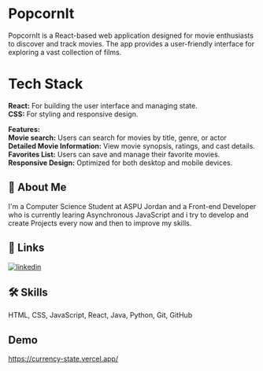 
# PopcornIt



PopcornIt is a React-based web application designed for movie enthusiasts to discover and track movies. The app provides a user-friendly interface for exploring a vast collection of films.



# Tech Stack
 
**React:** For building the user interface and managing state.  
**CSS:** For styling and responsive design.

**Features:**  
**Movie search:** Users can search for movies by title, genre, or actor  
**Detailed Movie Information:** View movie synopsis, ratings, and cast details.  
**Favorites List:** Users can save and manage their favorite movies.  
**Responsive Design:**  Optimized for both desktop and mobile devices.







## 🚀 About Me
I'm a Computer Science Student at ASPU Jordan and a Front-end Developer who is currently learing Asynchronous JavaScript and i try to develop and create Projects every now and then to improve my skills.


## 🔗 Links

[![linkedin](https://img.shields.io/badge/linkedin-0A66C2?style=for-the-badge&logo=linkedin&logoColor=white)](https://www.linkedin.com/in/yazan-alqadery-b500a62a0/)



## 🛠 Skills
HTML, CSS, JavaScript, React, Java, Python, Git, GitHub


## Demo

https://currency-state.vercel.app/

